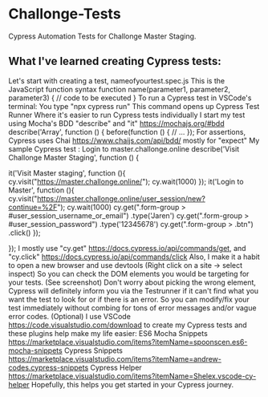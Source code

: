 # Challonge-Tests
Cypress Automation Tests for Challonge Master Staging.

## What I've learned creating Cypress tests:
Let's start with creating a test,
nameofyourtest.spec.js
This is the JavaScript function syntax
function name(parameter1, parameter2, parameter3) {
  // code to be executed
}
To run a Cypress test in VSCode's terminal:
You type "npx cypress run"
This command opens up Cypress Test Runner
Where it's easier to run Cypress tests individually
I start my test using Mocha's BDD "describe" and "it"
https://mochajs.org/#bdd
describe('Array', function () {
  before(function () {
    // ...
  });
For assertions, Cypress uses Chai
https://www.chaijs.com/api/bdd/ mostly for "expect"
My sample Cypress test : Login to master.challonge.online
describe('Visit Challonge Master Staging', function () {

   it('Visit Master staging', function (){
      cy.visit("https://master.challonge.online/");
      cy.wait(1000)
   });
   it('Login to Master', function (){
      cy.visit("https://master.challonge.online/user_session/new?continue=%2F");
      cy.wait(1000)
      cy.get(".form-group > #user_session_username_or_email")
        .type('Jaren')
      cy.get(".form-group > #user_session_password")
        .type('12345678')
      cy.get(".form-group > .btn")
        .click()
   });

  });
I mostly use "cy.get" https://docs.cypress.io/api/commands/get, and "cy.click" https://docs.cypress.io/api/commands/click
Also, I make it a habit to open a new browser and use devtools (Right click on a site -> select inspect)
So you can check the DOM elements you would be targeting for your tests.
(See screenshot)
Don't worry about picking the wrong element, Cypress will definitely inform you via the Testrunner if it can't find what you want the test to look for or if there is an error. So you can modify/fix your test immediately without combing for tons of error messages and/or vague error codes.
(Optional)
I use VSCode https://code.visualstudio.com/download to create my Cypress tests and these plugins help make my life easier:
ES6 Mocha Snippets https://marketplace.visualstudio.com/items?itemName=spoonscen.es6-mocha-snippets
Cypress Snippets https://marketplace.visualstudio.com/items?itemName=andrew-codes.cypress-snippets
Cypress Helper https://marketplace.visualstudio.com/items?itemName=Shelex.vscode-cy-helper
Hopefully, this helps you get started in your Cypress journey.
